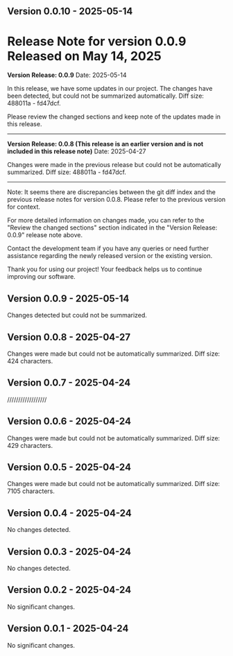 
## Version 0.0.10 - 2025-05-14

# Release Note for version 0.0.9 Released on May 14, 2025

**Version Release: 0.0.9**
Date: 2025-05-14

In this release, we have some updates in our project. The changes have been detected, but could not be summarized automatically. Diff size: 488011a - fd47dcf.

Please review the changed sections and keep note of the updates made in this release.

----- 
**Version Release: 0.0.8 (This release is an earlier version and is not included in this release note)**
Date: 2025-04-27

Changes were made in the previous release but could not be automatically summarized. Diff size: 488011a - fd47dcf.

-----
Note: It seems there are discrepancies between the git diff index and the previous release notes for version 0.0.8. Please refer to the previous version for context.

For more detailed information on changes made, you can refer to the "Review the changed sections" section indicated in the "Version Release: 0.0.9" release note above.

Contact the development team if you have any queries or need further assistance regarding the newly released version or the existing version.

Thank you for using our project! Your feedback helps us to continue improving our software.

## Version 0.0.9 - 2025-05-14

Changes detected but could not be summarized.

## Version 0.0.8 - 2025-04-27

Changes were made but could not be automatically summarized. Diff size: 424 characters.

## Version 0.0.7 - 2025-04-24

//////////////////

## Version 0.0.6 - 2025-04-24

Changes were made but could not be automatically summarized. Diff size: 429 characters.

## Version 0.0.5 - 2025-04-24

Changes were made but could not be automatically summarized. Diff size: 7105 characters.

## Version 0.0.4 - 2025-04-24

No changes detected.

## Version 0.0.3 - 2025-04-24

No changes detected.

## Version 0.0.2 - 2025-04-24

No significant changes.

## Version 0.0.1 - 2025-04-24

No significant changes.
